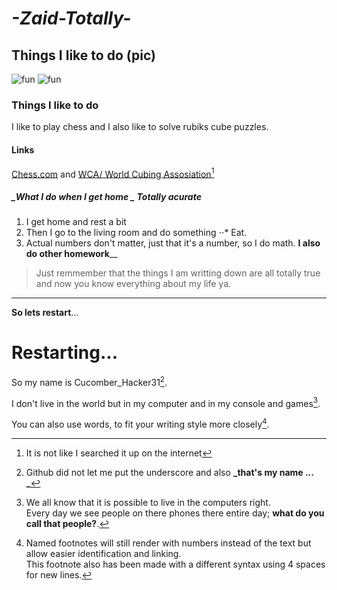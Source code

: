 # _-Zaid-Totally-_
## Things I like to do (pic)
![fun](https://image.shutterstock.com/image-vector/chess-board-game-tournament-logic-260nw-1962790828.jpg)
![fun](https://www.pngall.com/wp-content/uploads/2016/04/Rubiks-Cube-PNG-File.png)

### Things I like to do 
I like to play chess and I also like to solve rubiks cube puzzles.

#### Links
[Chess.com](https://www.chess.com/home) and [WCA/ World Cubing Assosiation](https://www.worldcubeassociation.org/)[^4]

##### _What I do when I get home _ Totally acurate 
1. I get home and rest a bit
2. Then I go to the living room and do something 
⋅⋅* Eat. 
1. Actual numbers don't matter, just that it's a number, so I do math.
**I also do other homework**__

> Just remmember that the things I am writting down are all totally true and now you know everything about my life ya. 

---

**So lets restart**...
# Restarting...
So my name is Cucomber_Hacker31[^1].

I don't live in the world but in my computer and in my console and games[^2].  

You can also use words, to fit your writing style more closely[^note].

[^1]: Github did not let me put the underscore and also **_that's my name ... _**
[^2]: We all know that it is possible to live in the computers right.  
  Every day we see people on there phones there entire day; **what do you call that people?**.
[^note]:
    Named footnotes will still render with numbers instead of the text but allow easier identification and linking.  
    This footnote also has been made with a different syntax using 4 spaces for new lines.    
[^4]: It is not like I searched it up on the internet
